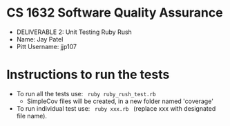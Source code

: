 # CS 1632 Software Quality Assurance
  - DELIVERABLE 2: Unit Testing Ruby Rush
  - Name: Jay Patel
  - Pitt Username: jjp107

# Instructions to run the tests

  - To run all the tests use:
    <code> ruby ruby_rush_test.rb </code>
      - SimpleCov files will be created, in a new folder named 'coverage'
  -   To run individual test use:
    <code> ruby xxx.rb </code> (replace xxx with designated file name).
